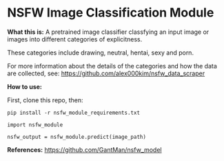 # NSFW Image Classification Module

**What this is:**
A pretrained image classifier classfying an input image or images into different categories of explicitness. 

These categories include drawing, neutral, hentai, sexy and porn.

For more information about the details of the categories and how the data are collected, see: https://github.com/alex000kim/nsfw_data_scraper

**How to use:**

First, clone this repo, then:

```
pip install -r nsfw_module_requirements.txt

import nsfw_module

nsfw_output = nsfw_module.predict(image_path)

```

**References:**
https://github.com/GantMan/nsfw_model



